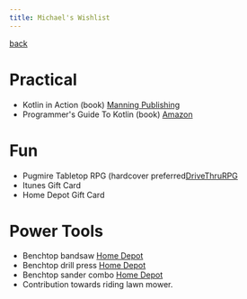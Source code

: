 ```yaml
---
title: Michael's Wishlist
---
```


[back](../index.md)

# Practical
- Kotlin in Action (book) [Manning Publishing](https://www.manning.com/books/kotlin-in-action)
- Programmer's Guide To Kotlin (book) [Amazon](https://www.amazon.com/Programmers-Guide-Kotlin-Mike-James/dp/1871962536)

# Fun
- Pugmire Tabletop RPG (hardcover preferred[DriveThruRPG](https://www.drivethrurpg.com/product/204313/Pugmire-Core-Rulebook?cPath=8329_23127)
 - Itunes Gift Card
 - Home Depot Gift Card

# Power Tools
- Benchtop bandsaw [Home Depot](https://www.homedepot.com/p/RYOBI-2-5-Amp-9-in-Band-Saw-BS904G/205503634)
- Benchtop drill press [Home Depot](homedepot.com/p/RYOBI-10-in-Drill-Press-with-EXACTLINE-Laser-Alignment-System-DP103L/205503636)
- Benchtop sander combo [Home Depot](https://www.homedepot.com/p/Shop-Fox-2-in-Belt-6-in-Disc-Sander-Benchtop-Combo-W1838/309626482)
- Contribution towards riding lawn mower.